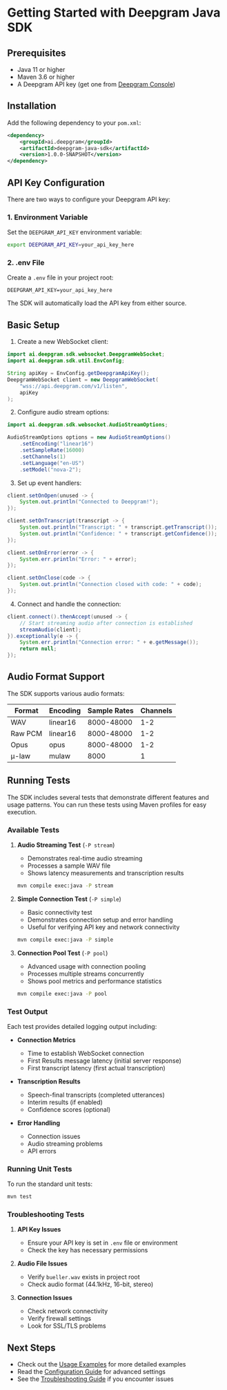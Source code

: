 # Getting Started with Deepgram Java SDK

## Prerequisites
- Java 11 or higher
- Maven 3.6 or higher
- A Deepgram API key (get one from [Deepgram Console](https://console.deepgram.com))

## Installation

Add the following dependency to your `pom.xml`:

```xml
<dependency>
    <groupId>ai.deepgram</groupId>
    <artifactId>deepgram-java-sdk</artifactId>
    <version>1.0.0-SNAPSHOT</version>
</dependency>
```

## API Key Configuration

There are two ways to configure your Deepgram API key:

### 1. Environment Variable
Set the `DEEPGRAM_API_KEY` environment variable:

```bash
export DEEPGRAM_API_KEY=your_api_key_here
```

### 2. .env File
Create a `.env` file in your project root:

```properties
DEEPGRAM_API_KEY=your_api_key_here
```

The SDK will automatically load the API key from either source.

## Basic Setup

1. Create a new WebSocket client:

```java
import ai.deepgram.sdk.websocket.DeepgramWebSocket;
import ai.deepgram.sdk.util.EnvConfig;

String apiKey = EnvConfig.getDeepgramApiKey();
DeepgramWebSocket client = new DeepgramWebSocket(
    "wss://api.deepgram.com/v1/listen",
    apiKey
);
```

2. Configure audio stream options:

```java
import ai.deepgram.sdk.websocket.AudioStreamOptions;

AudioStreamOptions options = new AudioStreamOptions()
    .setEncoding("linear16")
    .setSampleRate(16000)
    .setChannels(1)
    .setLanguage("en-US")
    .setModel("nova-2");
```

3. Set up event handlers:

```java
client.setOnOpen(unused -> {
    System.out.println("Connected to Deepgram!");
});

client.setOnTranscript(transcript -> {
    System.out.println("Transcript: " + transcript.getTranscript());
    System.out.println("Confidence: " + transcript.getConfidence());
});

client.setOnError(error -> {
    System.err.println("Error: " + error);
});

client.setOnClose(code -> {
    System.out.println("Connection closed with code: " + code);
});
```

4. Connect and handle the connection:

```java
client.connect().thenAccept(unused -> {
    // Start streaming audio after connection is established
    streamAudio(client);
}).exceptionally(e -> {
    System.err.println("Connection error: " + e.getMessage());
    return null;
});
```

## Audio Format Support

The SDK supports various audio formats:

| Format | Encoding | Sample Rates | Channels |
|--------|----------|--------------|----------|
| WAV    | linear16 | 8000-48000   | 1-2      |
| Raw PCM| linear16 | 8000-48000   | 1-2      |
| Opus   | opus     | 8000-48000   | 1-2      |
| µ-law  | mulaw    | 8000         | 1        |

## Running Tests

The SDK includes several tests that demonstrate different features and usage patterns. You can run these tests using Maven profiles for easy execution.

### Available Tests

1. **Audio Streaming Test** (`-P stream`)
   - Demonstrates real-time audio streaming
   - Processes a sample WAV file
   - Shows latency measurements and transcription results
   ```bash
   mvn compile exec:java -P stream
   ```

2. **Simple Connection Test** (`-P simple`)
   - Basic connectivity test
   - Demonstrates connection setup and error handling
   - Useful for verifying API key and network connectivity
   ```bash
   mvn compile exec:java -P simple
   ```

3. **Connection Pool Test** (`-P pool`)
   - Advanced usage with connection pooling
   - Processes multiple streams concurrently
   - Shows pool metrics and performance statistics
   ```bash
   mvn compile exec:java -P pool
   ```

### Test Output

Each test provides detailed logging output including:

- **Connection Metrics**
  - Time to establish WebSocket connection
  - First Results message latency (initial server response)
  - First transcript latency (first actual transcription)

- **Transcription Results**
  - Speech-final transcripts (completed utterances)
  - Interim results (if enabled)
  - Confidence scores (optional)

- **Error Handling**
  - Connection issues
  - Audio streaming problems
  - API errors

### Running Unit Tests

To run the standard unit tests:
```bash
mvn test
```

### Troubleshooting Tests

1. **API Key Issues**
   - Ensure your API key is set in `.env` file or environment
   - Check the key has necessary permissions

2. **Audio File Issues**
   - Verify `bueller.wav` exists in project root
   - Check audio format (44.1kHz, 16-bit, stereo)

3. **Connection Issues**
   - Check network connectivity
   - Verify firewall settings
   - Look for SSL/TLS problems

## Next Steps
- Check out the [Usage Examples](examples.md) for more detailed examples
- Read the [Configuration Guide](configuration.md) for advanced settings
- See the [Troubleshooting Guide](troubleshooting.md) if you encounter issues 